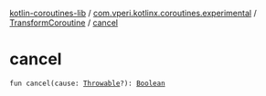[kotlin-coroutines-lib](../../index.md) / [com.vperi.kotlinx.coroutines.experimental](../index.md) / [TransformCoroutine](index.md) / [cancel](./cancel.md)

# cancel

`fun cancel(cause: `[`Throwable`](https://kotlinlang.org/api/latest/jvm/stdlib/kotlin/-throwable/index.html)`?): `[`Boolean`](https://kotlinlang.org/api/latest/jvm/stdlib/kotlin/-boolean/index.html)